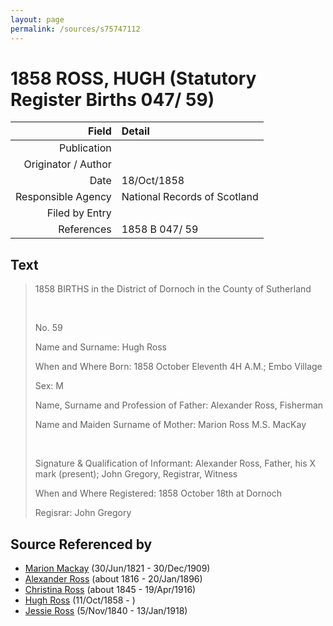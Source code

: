 ```yaml
---
layout: page
permalink: /sources/s75747112
---
```


# 1858 ROSS, HUGH (Statutory Register Births 047/ 59)

Field | Detail
---:|:---
Publication | 
Originator / Author | 
Date | 18/Oct/1858
Responsible Agency | National Records of Scotland
Filed by Entry | 
References | 1858 B 047/ 59

## Text

> 1858 BIRTHS in the District of Dornoch in the County of Sutherland
>
> <br/>
>
> No. 59
>
> Name and Surname: Hugh Ross
>
> When and Where Born: 1858 October Eleventh 4H A.M.; Embo Village
>
> Sex: M
>
> Name, Surname and Profession of Father: Alexander Ross, Fisherman
>
> Name and Maiden Surname of Mother: Marion Ross M.S. MacKay
>
> <br/>
>
> Signature & Qualification of Informant: Alexander Ross, Father, his X mark (present); John Gregory, Registrar, Witness
>
> When and Where Registered: 1858 October 18th at Dornoch
>
> Regisrar: John Gregory
>

## Source Referenced by

* [Marion Mackay](../people/@78930004@-marion-mackay-b1821-6-30-d1909-12-30.md) (30/Jun/1821 - 30/Dec/1909)
* [Alexander Ross](../people/@81387900@-alexander-ross-b1816-d1896-1-20.md) (about 1816 - 20/Jan/1896)
* [Christina Ross](../people/@81183416@-christina-ross-b1845-d1916-4-19.md) (about 1845 - 19/Apr/1916)
* [Hugh Ross](../people/@75672326@-hugh-ross-b1858-10-11-d.md) (11/Oct/1858 - )
* [Jessie Ross](../people/@60546968@-jessie-ross-b1840-11-5-d1918-1-13.md) (5/Nov/1840 - 13/Jan/1918)
